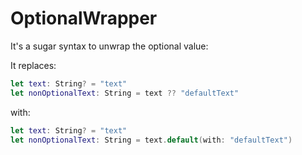 # OptionalWrapper

It's a sugar syntax to unwrap the optional value:

It replaces:
```Swift
let text: String? = "text"
let nonOptionalText: String = text ?? "defaultText"
```

with:

```Swift
let text: String? = "text"
let nonOptionalText: String = text.default(with: "defaultText")
```
